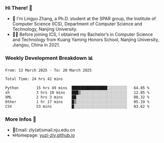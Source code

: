 ### Hi There! 👋 
- 🐳 I'm Lingyu Zhang, a Ph.D. student at the SPAR group, the Institute of Computer Science (ICS), Department of Computer Science and Technology, Nanjing University.
- 🧑‍🎓 Before joining ICS, I obtained my Bachelor’s in Computer Science and Technology from Kuang Yaming Honors School, Nanjing University, Jiangsu, China in 2021.

### Weekly Development Breakdown :bar_chart:

<!--START_SECTION:waka-->

```txt
From: 13 March 2025 - To: 20 March 2025

Total Time: 24 hrs 42 mins

Python        15 hrs 49 mins  ████████████████░░░░░░░░░   64.05 %
sh            3 hrs 10 mins   ███▒░░░░░░░░░░░░░░░░░░░░░   12.85 %
XML           2 hrs 3 mins    ██░░░░░░░░░░░░░░░░░░░░░░░   08.32 %
Other         1 hr 17 mins    █▒░░░░░░░░░░░░░░░░░░░░░░░   05.19 %
CSV           53 mins         █░░░░░░░░░░░░░░░░░░░░░░░░   03.62 %
```

<!--END_SECTION:waka-->

<!--
### Github Contributions :octocat:

![](https://raw.githubusercontent.com/yuzi-zly/yuzi-zly/output/github-contribution-grid-snake.svg)              
-->

### More Infos 📖

- 📧Email: zly(at)smail.nju.edu.cn
- 🌀Homepage: [yuzi-zly.github.io](https://yuzi-zly.github.io/)
